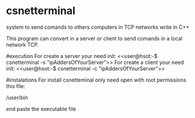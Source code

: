 # csnetterminal
system to send comands to others computers in TCP networks write in C++


This program can convert in a server or client to send comands in a local network TCP. 

#execution
For create a server your need init:
<<user@hsot:-$ csnetterminal -s "ipAddersOfYourServer">>
For create a client your need init:
<<user@hsot:-$ csnetterminal -c "ipAddersOfYourServer">>

#instalations 
For install csnetteminal only need open with root permissions this file:

/user/bin 

end paste the executable file
